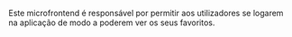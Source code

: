 Este microfrontend é responsável por permitir aos utilizadores se logarem na aplicação de modo a poderem ver os seus favoritos. 